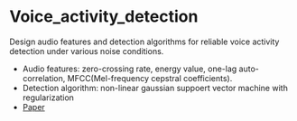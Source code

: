 # Voice_activity_detection

Design audio features and detection algorithms for reliable voice activity detection under various noise conditions. 

- Audio features: zero-crossing rate, energy value, one-lag auto-correlation, MFCC(Mel-frequency cepstral coefficients).
- Detection algorithm: non-linear gaussian suppoert vector machine with regularization
- [Paper](https://github.com/SirongHuang/Voice_activity_detection/blob/master/Voice_Activity_Detection_Project.pdf)


